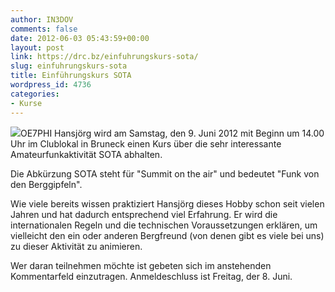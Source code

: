 ```yaml
---
author: IN3DOV
comments: false
date: 2012-06-03 05:43:59+00:00
layout: post
link: https://drc.bz/einfuhrungskurs-sota/
slug: einfuhrungskurs-sota
title: Einführungskurs SOTA
wordpress_id: 4736
categories:
- Kurse
---
```


[![](https://drc.bz/wp-content/uploads/2012/06/sota.png)](https://drc.bz/wp-content/uploads/2012/06/sota.png)OE7PHI Hansjörg wird am Samstag, den 9. Juni 2012 mit Beginn um 14.00 Uhr im Clublokal in Bruneck einen Kurs über die sehr interessante Amateurfunkaktivität SOTA abhalten.

Die Abkürzung SOTA steht für "Summit on the air" und bedeutet "Funk von den Berggipfeln".

Wie viele bereits wissen praktiziert Hansjörg dieses Hobby schon seit vielen Jahren und hat dadurch entsprechend viel Erfahrung. Er wird die internationalen Regeln und die technischen Voraussetzungen erklären, um vielleicht den ein oder anderen Bergfreund (von denen gibt es viele bei uns) zu dieser Aktivität zu animieren.

Wer daran teilnehmen möchte ist gebeten sich im anstehenden Kommentarfeld einzutragen. Anmeldeschluss ist Freitag, der 8. Juni.



